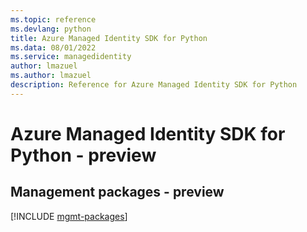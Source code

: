 ```yaml
---
ms.topic: reference
ms.devlang: python
title: Azure Managed Identity SDK for Python
ms.data: 08/01/2022
ms.service: managedidentity
author: lmazuel
ms.author: lmazuel
description: Reference for Azure Managed Identity SDK for Python
---
```

# Azure Managed Identity SDK for Python - preview

## Management packages - preview
[!INCLUDE [mgmt-packages](managed-identity-mgmt-index.md)]